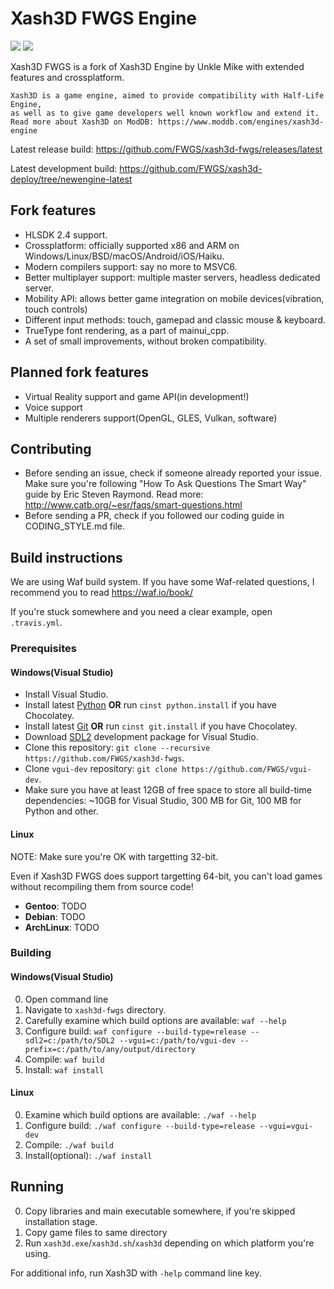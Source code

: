 # Xash3D FWGS Engine
![](https://api.travis-ci.org/FWGS/xash3d-fwgs.svg?branch=master) ![](https://img.shields.io/discord/355697768582610945.svg)

Xash3D FWGS is a fork of Xash3D Engine by Unkle Mike with extended features and crossplatform.

```
Xash3D is a game engine, aimed to provide compatibility with Half-Life Engine, 
as well as to give game developers well known workflow and extend it.
Read more about Xash3D on ModDB: https://www.moddb.com/engines/xash3d-engine
```

Latest release build: https://github.com/FWGS/xash3d-fwgs/releases/latest

Latest development build: https://github.com/FWGS/xash3d-deploy/tree/newengine-latest

## Fork features
* HLSDK 2.4 support.
* Crossplatform: officially supported x86 and ARM on Windows/Linux/BSD/macOS/Android/iOS/Haiku.
* Modern compilers support: say no more to MSVC6.
* Better multiplayer support: multiple master servers, headless dedicated server.
* Mobility API: allows better game integration on mobile devices(vibration, touch controls)
* Different input methods: touch, gamepad and classic mouse & keyboard.
* TrueType font rendering, as a part of mainui_cpp.
* A set of small improvements, without broken compatibility.

## Planned fork features
* Virtual Reality support and game API(in development!)
* Voice support
* Multiple renderers support(OpenGL, GLES, Vulkan, software)

## Contributing
* Before sending an issue, check if someone already reported your issue. Make sure you're following "How To Ask Questions The Smart Way" guide by Eric Steven Raymond. Read more: http://www.catb.org/~esr/faqs/smart-questions.html
* Before sending a PR, check if you followed our coding guide in CODING_STYLE.md file.

## Build instructions
We are using Waf build system. If you have some Waf-related questions, I recommend you to read https://waf.io/book/

If you're stuck somewhere and you need a clear example, open `.travis.yml`. 

### Prerequisites
#### Windows(Visual Studio)
* Install Visual Studio.
* Install latest [Python](https://python.org) **OR** run `cinst python.install` if you have Chocolatey.
* Install latest [Git](https://git-scm.com/download/win) **OR** run `cinst git.install` if you have Chocolatey.
* Download [SDL2](https://libsdl.org/download-2.0.php) development package for Visual Studio.
* Clone this repository: `git clone --recursive https://github.com/FWGS/xash3d-fwgs`.
* Clone `vgui-dev` repository: `git clone https://github.com/FWGS/vgui-dev`.
* Make sure you have at least 12GB of free space to store all build-time dependencies: ~10GB for Visual Studio, 300 MB for Git, 100 MB for Python and other.

#### Linux
NOTE: Make sure you're OK with targetting 32-bit.

Even if Xash3D FWGS does support targetting 64-bit, you can't load games without recompiling them from source code!

* **Gentoo**: TODO
* **Debian**: TODO
* **ArchLinux**: TODO

### Building
#### Windows(Visual Studio)
0) Open command line
1) Navigate to `xash3d-fwgs` directory.
2) Carefully examine which build options are available: `waf --help`
3) Configure build: `waf configure --build-type=release --sdl2=c:/path/to/SDL2 --vgui=c:/path/to/vgui-dev --prefix=c:/path/to/any/output/directory`
4) Compile: `waf build`
5) Install: `waf install`

#### Linux
0) Examine which build options are available: `./waf --help`
1) Configure build: `./waf configure --build-type=release --vgui=vgui-dev`
2) Compile: `./waf build`
3) Install(optional): `./waf install`

## Running
0) Copy libraries and main executable somewhere, if you're skipped installation stage.
1) Copy game files to same directory
2) Run `xash3d.exe`/`xash3d.sh`/`xash3d` depending on which platform you're using.

For additional info, run Xash3D with `-help` command line key.
